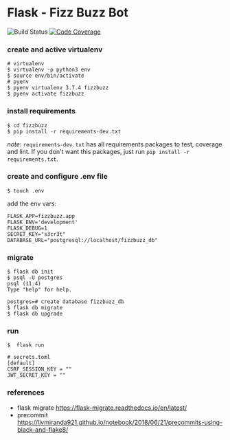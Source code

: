# Flask - Fizz Buzz Bot

![Build Status](https://github.com/gabicavalcante/fizzbuzzbot/workflows/CI/badge.svg)
[![Code Coverage](https://codecov.io/gh/gabicavalcante/fizzbuzzbot/branch/master/graphs/badge.svg)](https://codecov.io/gh/gabicavalcante/fizzbuzz)

### create and active virtualenv

```
# virtualenv
$ virtualenv -p python3 env
$ source env/bin/activate
# pyenv
$ pyenv virtualenv 3.7.4 fizzbuzz
$ pyenv activate fizzbuzz
```

### install requirements

```
$ cd fizzbuzz
$ pip install -r requirements-dev.txt
```

_note_: `requirements-dev.txt` has all requirements packages to test, coverage and lint. If you don't want this packages, just run `pip install -r requirements.txt`.

### create and configure .env file

```
$ touch .env
```

add the env vars:

```
FLASK_APP=fizzbuzz.app
FLASK_ENV='development'
FLASK_DEBUG=1
SECRET_KEY="s3cr3t"
DATABASE_URL="postgresql://localhost/fizzbuzz_db"
```

### migrate

```
$ flask db init
$ psql -U postgres
psql (11.4)
Type "help" for help.

postgres=# create database fizzbuzz_db
$ flask db migrate
$ flask db upgrade
```

### run

```
$  flask run
```

```
# secrets.toml
[default]
CSRF_SESSION_KEY = ""
JWT_SECRET_KEY = ""
```

### references

- flask migrate https://flask-migrate.readthedocs.io/en/latest/
- precommit https://ljvmiranda921.github.io/notebook/2018/06/21/precommits-using-black-and-flake8/
